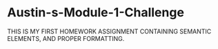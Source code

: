 # Austin-s-Module-1-Challenge
THIS IS MY FIRST HOMEWORK ASSIGNMENT CONTAINING SEMANTIC ELEMENTS, AND PROPER FORMATTING.
